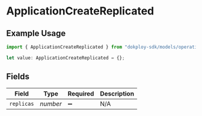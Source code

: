 # ApplicationCreateReplicated

## Example Usage

```typescript
import { ApplicationCreateReplicated } from "dokploy-sdk/models/operations";

let value: ApplicationCreateReplicated = {};
```

## Fields

| Field              | Type               | Required           | Description        |
| ------------------ | ------------------ | ------------------ | ------------------ |
| `replicas`         | *number*           | :heavy_minus_sign: | N/A                |